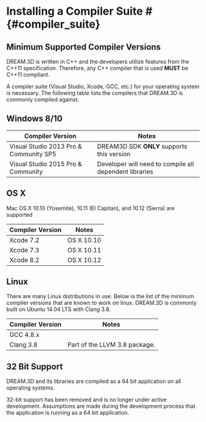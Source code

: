 # Installing a Compiler Suite # {#compiler_suite}

## Minimum Supported Compiler Versions ##

DREAM.3D is written in C\++ and the developers utilize features from the C\+\+11 specification.
Therefore, any C\+\+ compiler that is used **MUST** be C\+\+11 compliant.

A compiler suite (Visual Studio, Xcode, GCC, etc.) for your operating system is necessary. 
The following table lists the compilers that DREAM.3D is commonly compiled against.

## Windows 8/10 ##

| Compiler Version | Notes |
| ---------------- | ----- |
| Visual Studio 2013 Pro & Community SP5 | DREAM3D SDK **ONLY** supports this version |
| Visual Studio 2015 Pro & Community | Developer will need to compile all dependent libraries |


## OS X ##

Mac OS X 10.10 (Yosemite), 10.11 (El Capitan), and 10.12 (Sierra) are supported

| Compiler Version | Notes |
| ---------------- | ----- |
| Xcode 7.2 | OS X 10.10 |
| Xcode 7.3 | OS X 10.11 |
| Xcode 8.2 | OS X 10.12 |

## Linux ##

There are many Linux distributions in use. Below is the list of the minimum compiler versions that are known to work on linux. DREAM.3D is commonly built on Ubuntu 14.04 LTS with Clang 3.8.

| Compiler Version | Notes |
| ---------------- | ----- |
| GCC 4.8.x |  |
| Clang 3.8 | Part of the LLVM 3.8 package. |

## 32 Bit Support ##

DREAM.3D and its libraries are compiled as a 64 bit application on all operating systems.

32-bit support has been removed and is no longer under active development. Assumptions are made during the development process that the application is running as a 64 bit application.